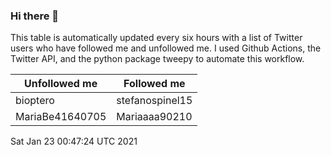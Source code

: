 ### Hi there 👋

This table is automatically updated every six hours with a list of Twitter users who have followed me and unfollowed me. I used Github Actions, the Twitter API, and the python package tweepy to automate this workflow.

| Unfollowed me |  Followed me |
| --- | --- |
|bioptero|stefanospinel15|
|MariaBe41640705|Mariaaaa90210|
Sat Jan 23 00:47:24 UTC 2021
